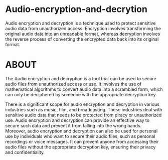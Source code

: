 # Audio-encryption-and-decrytion
Audio encryption and decryption is a technique used to protect sensitive audio data from unauthorized access. Encryption involves transforming the original audio data into an unreadable format, whereas decryption involves the reverse process of converting the encrypted data back into its original format.


# ABOUT
The Audio encryption and decryption is a tool that can be used to secure 
audio files from unauthorized access or use. It involves the use of 
mathematical algorithms to convert audio data into a scrambled form, 
which can only be deciphered by someone with the appropriate decryption 
key. 


  There is a significant scope for audio encryption and decryption in 
various industries such as music, film, and broadcasting. These industries 
deal with sensitive audio data that needs to be protected from piracy or 
unauthorized use. Audio encryption and decryption can provide an 
effective way to secure such data and prevent it from falling into the wrong 
hands. 
  Moreover, audio encryption and decryption can also be used for 
personal use by individuals who want to secure their audio files, such as 
personal recordings or voice messages. It can prevent anyone from 
accessing their audio files without the appropriate decryption key, ensuring 
their privacy and confidentiality. 
